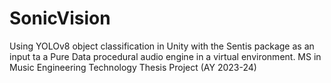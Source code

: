 # SonicVision
Using YOLOv8 object classification in Unity with the Sentis package as an input ta a Pure Data procedural audio engine in a virtual environment.
MS in Music Engineering Technology Thesis Project (AY 2023-24)
